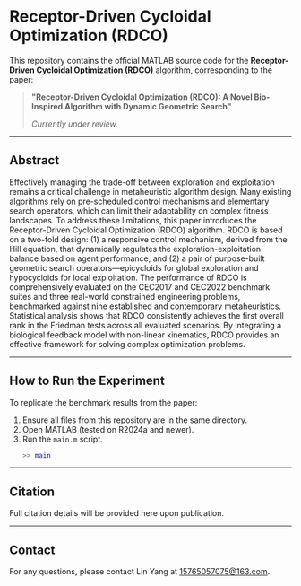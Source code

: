 # Receptor-Driven Cycloidal Optimization (RDCO)

This repository contains the official MATLAB source code for the **Receptor-Driven Cycloidal Optimization (RDCO)** algorithm, corresponding to the paper:
> **"Receptor-Driven Cycloidal Optimization (RDCO): A Novel Bio-Inspired Algorithm with Dynamic Geometric Search"**
> 
> *Currently under review.*

---

## Abstract

Effectively managing the trade-off between exploration and exploitation remains a critical challenge in metaheuristic algorithm design. Many existing algorithms rely on pre-scheduled control mechanisms and elementary search operators, which can limit their adaptability on complex fitness landscapes. To address these limitations, this paper introduces the Receptor-Driven Cycloidal Optimization (RDCO) algorithm. RDCO is based on a two-fold design: (1) a responsive control mechanism, derived from the Hill equation, that dynamically regulates the exploration-exploitation balance based on agent performance; and (2) a pair of purpose-built geometric search operators—epicycloids for global exploration and hypocycloids for local exploitation. The performance of RDCO is comprehensively evaluated on the CEC2017 and CEC2022 benchmark suites and three real-world constrained engineering problems, benchmarked against nine established and contemporary metaheuristics. Statistical analysis shows that RDCO consistently achieves the first overall rank in the Friedman tests across all evaluated scenarios. By integrating a biological feedback model with non-linear kinematics, RDCO provides an effective framework for solving complex optimization problems.

---

## How to Run the Experiment

To replicate the benchmark results from the paper:
1.  Ensure all files from this repository are in the same directory.
2.  Open MATLAB (tested on R2024a and newer).
3.  Run the `main.m` script.
    ```matlab
    >> main
    ```
---

## Citation

Full citation details will be provided here upon publication.

---

## Contact

For any questions, please contact Lin Yang at 15765057075@163.com.